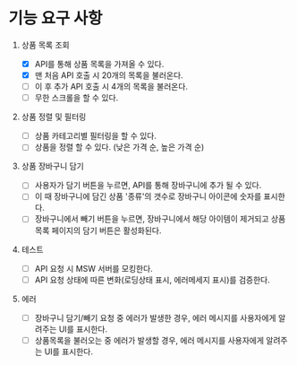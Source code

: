 # 기능 요구 사항

1. 상품 목록 조회

   - [x] API를 통해 상품 목록을 가져올 수 있다.
   - [x] 맨 처음 API 호출 시 20개의 목록을 불러온다.
   - [ ] 이 후 추가 API 호출 시 4개의 목록을 불러온다.
   - [ ] 무한 스크롤을 할 수 있다.

2. 상품 정렬 및 필터링

   - [ ] 상품 카테고리별 필터링을 할 수 있다.
   - [ ] 상품을 정렬 할 수 있다. (낮은 가격 순, 높은 가격 순)

3. 상품 장바구니 담기

   - [ ] 사용자가 담기 버튼을 누르면, API를 통해 장바구니에 추가 될 수 있다.
   - [ ] 이 때 장바구니에 담긴 상품 '종류'의 갯수로 장바구니 아이콘에 숫자를 표시한다.
   - [ ] 장바구니에서 빼기 버튼을 누르면, 장바구니에서 해당 아이템이 제거되고 상품 목록 페이지의 담기 버튼은 활성화된다.

4. 테스트

   - [ ] API 요청 시 MSW 서버를 모킹한다.
   - [ ] API 요청 상태에 따른 변화(로딩상태 표시, 에러메세지 표시)를 검증한다.

5. 에러
   - [ ] 장바구니 담기/빼기 요청 중 에러가 발생한 경우, 에러 메시지를 사용자에게 알려주는 UI를 표시한다.
   - [ ] 상품목록을 불러오는 중 에러가 발생할 경우, 에러 메시지를 사용자에게 알려주는 UI를 표시한다.
